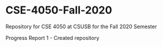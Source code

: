 # CSE-4050-Fall-2020
Repository for CSE 4050 at CSUSB for the Fall 2020 Semester

Progress Report 1 - Created repository
